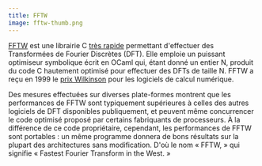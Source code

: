 ```yaml
---
title: FFTW
image: fftw-thumb.png
---
```


[FFTW](http://www.fftw.org/) est une librairie C [très rapide](http://www.fftw.org/benchfft/) permettant d'effectuer des Transformées de Fourier Discrètes (DFT). Elle emploie un puissant optimiseur symbolique écrit en OCaml qui, étant donné un entier N, produit du code C hautement optimisé pour effectuer des DFTs de taille N. FFTW a reçu en 1999 le [prix Wilkinson](https://en.wikipedia.org/wiki/J._H._Wilkinson_Prize_for_Numerical_Software) pour les logiciels de calcul numérique.

Des mesures effectuées sur diverses plate-formes montrent que les performances de FFTW sont typiquement supérieures à celles des autres logiciels de DFT disponibles publiquement, et peuvent même concurrencer le code optimisé proposé par certains fabriquants de processeurs. À la différence de ce code propriétaire, cependant, les performances de FFTW sont portables : un même programme donnera de bons résultats sur la plupart des architectures sans modification. D'où le nom « FFTW, » qui signifie « Fastest Fourier Transform in the West. »
